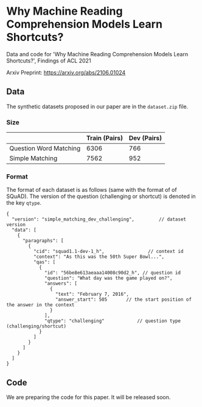 # Why Machine Reading Comprehension Models Learn Shortcuts?
Data and code for 'Why Machine Reading Comprehension Models Learn Shortcuts?', Findings of ACL 2021

Arxiv Preprint: https://arxiv.org/abs/2106.01024

## Data
The synthetic datasets proposed in our paper are in the `dataset.zip` file.
### Size

|                        | Train (Pairs) | Dev (Pairs) |
|------------------------|---------------|-------------|
| Question Word Matching | 6306          | 766         |
| Simple Matching        | 7562          | 952         |

### Format
The format of each dataset is as follows (same with the format of  of SQuAD).
The version of the question (challenging or shortcut) is denoted in the key `qtype`. 
```
{
  "version": "simple_matching_dev_challenging",  		// dataset version
  "data": [
    {
      "paragraphs": [
        {
          "cid": "squad1.1-dev-1_h", 				// context id
          "context": "As this was the 50th Super Bowl...",
          "qas": [
            {
              "id": "56be8e613aeaaa14008c90d2_h", // question id
              "question": "What day was the game played on?",
              "answers": [
                {
                  "text": "February 7, 2016",
                  "answer_start": 505 		// the start position of the answer in the context
                }
              ],
              "qtype": "challenging" 			// question type (challenging/shortcut)
            }
          ]
        }
      ]
    }
  ]
}
```


## Code
We are preparing the code for this paper. It will be released soon.
